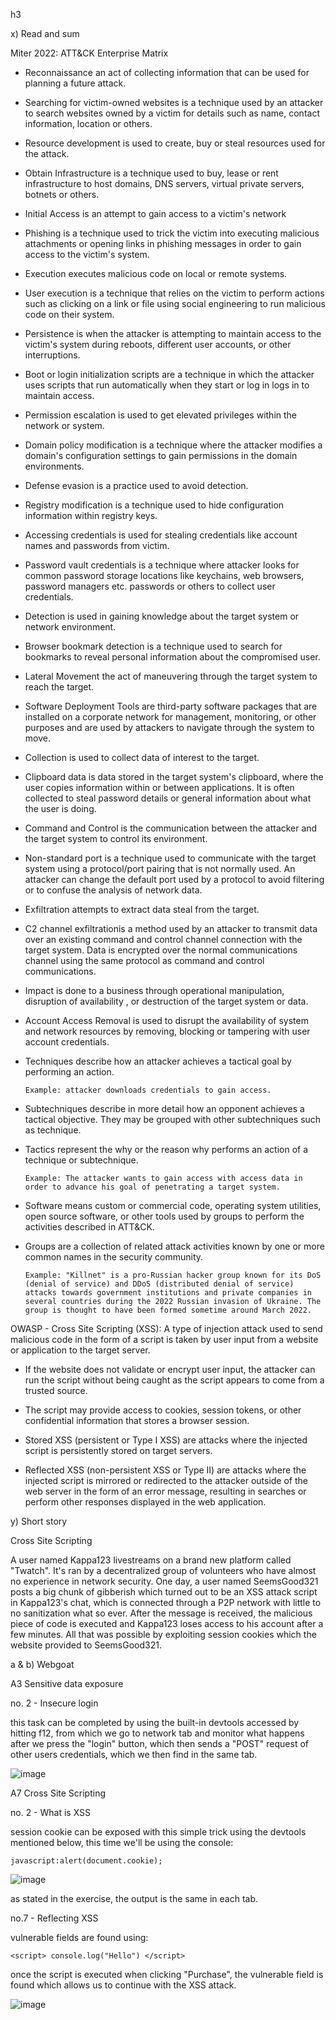 h3

x) Read and sum

Miter 2022: ATT&CK Enterprise Matrix
 
- Reconnaissance an act of collecting information that can be used for planning a future attack.
  
- Searching for victim-owned websites is a technique used by an attacker to search websites  owned by a victim for details such as name, contact information, location or others.
  
- Resource development is used to create, buy or steal resources used for the attack.

- Obtain Infrastructure is a technique used to buy, lease or rent infrastructure to host domains, DNS servers, virtual private servers, botnets or others.

- Initial Access is an attempt to gain access to a victim's network 

- Phishing is a technique used to trick the victim into executing malicious attachments or opening links in phishing messages in order to gain access to the victim's system. 

- Execution executes malicious code on local or remote systems.

- User execution is a technique  that relies on the victim to perform actions such as clicking on a link or file using social engineering to run malicious code on their system. 

- Persistence is when the attacker is attempting to maintain access to the victim's system during reboots, different user accounts, or other interruptions.

- Boot or login initialization scripts are a technique in which the attacker uses scripts that run automatically when they start or log in logs in to maintain access.

- Permission escalation is used to get elevated privileges within the network or system.

- Domain policy modification is a technique where the attacker modifies a domain's configuration settings to gain permissions in the domain environments.

- Defense evasion is a practice used to avoid detection.

- Registry modification is a technique used to hide configuration information within registry keys.

- Accessing credentials is used for stealing credentials like account names and passwords from victim.

- Password vault credentials is a technique where  attacker looks for common password storage locations like keychains, web browsers, password managers etc. passwords or others to collect user credentials.

- Detection is used in gaining knowledge about the target system or network environment.

- Browser bookmark detection is a technique used to search for  bookmarks to reveal personal information about the compromised user.

- Lateral Movement the act of maneuvering through the target system to reach the target.

- Software Deployment Tools are third-party software packages that are installed on a corporate network for management, monitoring, or other purposes and are used by attackers to  navigate through the system to move.
 
- Collection is used to collect data  of interest to the target.

- Clipboard data is data stored in the target system's clipboard, where the user copies information within or between applications. It is often collected to steal password details or general information about what the user is doing.

- Command and Control is the communication between the attacker and the target system to control its environment.

- Non-standard port is a technique used to communicate with the target system using a protocol/port pairing that is not normally used. An attacker can change the default port used by a protocol to avoid filtering or to confuse the analysis of network data.

- Exfiltration attempts to extract data steal from the target.

- C2 channel exfiltrationis a method used by an attacker to transmit data over an existing command and control channel connection with the target system. Data is encrypted over the normal communications channel using the same protocol as command and control communications.

- Impact is done to a business through operational manipulation, disruption of availability , or destruction of the target system or data.

- Account Access Removal is used to disrupt the availability of system and network resources by removing, blocking or tampering with user account credentials.

- Techniques describe how an attacker achieves a tactical goal by performing an action. 

      Example: attacker downloads credentials to gain access.

- Subtechniques describe in more detail how an opponent achieves a tactical objective. They may be grouped with other subtechniques such as technique.

- Tactics represent the why or the reason why performs an action of a technique or subtechnique.

      Example: The attacker wants to gain access with access data in order to advance his goal of penetrating a target system.

- Software means custom or commercial code, operating system utilities, open source software, or other tools used by groups to perform the activities described in ATT&CK.

- Groups are a collection of related attack activities known by one or more common names in the security community.

      Example: "Killnet" is a pro-Russian hacker group known for its DoS (denial of service) and DDoS (distributed denial of service) attacks towards government institutions and private companies in several countries during the 2022 Russian invasion of Ukraine. The group is thought to have been formed sometime around March 2022.

OWASP - Cross Site Scripting (XSS):
A type of injection attack used to send malicious code in the form of a script is taken by user input from a website or application to the target server.

- If the website does not validate or encrypt user input, the attacker can run the script without being caught as the script appears to come from a trusted source.

- The script may provide access to cookies, session tokens, or other confidential information
that stores a browser session.

- Stored XSS (persistent or Type I XSS) are attacks where the injected script is persistently stored on target servers.

- Reflected XSS (non-persistent XSS or Type II) are attacks where the injected script is mirrored or redirected to the attacker outside of the web server in the form of an error message, resulting in searches or perform other responses displayed in the web application.

y) Short story

Cross Site Scripting

A user named Kappa123 livestreams on a brand new platform called "Twatch". It's ran by a decentralized group of volunteers who have almost no experience in network security. One day, a user named SeemsGood321 posts a big chunk of gibberish which turned out to be an XSS attack script in Kappa123's chat, which is connected through a P2P network with little to no sanitization what so ever. After the message is received, the malicious piece of code is executed and Kappa123 loses access to his account after a few minutes. All that was possible by exploiting session cookies which the website provided to SeemsGood321.

a & b) Webgoat

A3 Sensitive data exposure

no. 2 - Insecure login

  this task can be completed by using the built-in devtools accessed by hitting f12, from which we go to network tab and monitor what happens after we press the "login" button, which then sends a "POST" request of other users credentials, which we then find in the same tab.
  
  ![image](https://user-images.githubusercontent.com/90117364/189785954-b2d56749-60fe-4b12-9f21-40d69c29b815.png)

  
A7 Cross Site Scripting

no. 2 - What is XSS

session cookie can be exposed with this simple trick using the devtools mentioned below, this time we'll be using the console:

    javascript:alert(document.cookie);

![image](https://user-images.githubusercontent.com/90117364/189786214-6545a92d-53a3-4370-80f5-666b5fbe51a3.png)

as stated in the exercise, the output is the same in each tab.

no.7 - Reflecting XSS

vulnerable fields are found using:

    <script> console.log("Hello") </script>
once the script is executed when clicking "Purchase", the vulnerable field is found which allows us to continue with the XSS attack.

![image](https://user-images.githubusercontent.com/90117364/189786851-86ab9b58-b376-4856-9a9b-88c6e49af073.png)

